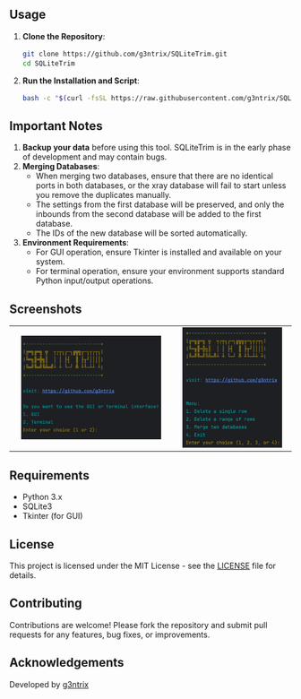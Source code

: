 ## Usage

1. **Clone the Repository**:
    ```sh
    git clone https://github.com/g3ntrix/SQLiteTrim.git
    cd SQLiteTrim
    ```

2. **Run the Installation and Script**:
    ```sh
    bash -c "$(curl -fsSL https://raw.githubusercontent.com/g3ntrix/SQLiteTrim/main/install_and_run.sh)"
    ```

## Important Notes

1. **Backup your data** before using this tool. SQLiteTrim is in the early phase of development and may contain bugs.
2. **Merging Databases**:
    - When merging two databases, ensure that there are no identical ports in both databases, or the xray database will fail to start unless you remove the duplicates manually.
    - The settings from the first database will be preserved, and only the inbounds from the second database will be added to the first database.
    - The IDs of the new database will be sorted automatically.
3. **Environment Requirements**:
    - For GUI operation, ensure Tkinter is installed and available on your system.
    - For terminal operation, ensure your environment supports standard Python input/output operations.

## Screenshots

<table>
  <tr>
    <td style="text-align: center;"><img src="SC/2.jpg" alt="Menu" width="90%"></td>
    <td style="text-align: center;"><img src="SC/1.jpg" alt="Process" width="90%"></td>
  </tr>
</table>

## Requirements

- Python 3.x
- SQLite3
- Tkinter (for GUI)

## License

This project is licensed under the MIT License - see the [LICENSE](LICENSE) file for details.

## Contributing

Contributions are welcome! Please fork the repository and submit pull requests for any features, bug fixes, or improvements.

## Acknowledgements

Developed by [g3ntrix](https://github.com/g3ntrix)
